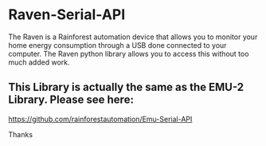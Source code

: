 # Raven-Serial-API
The Raven is a Rainforest automation device that allows you to monitor your home energy consumption through a USB done connected to your computer. The Raven python library allows you to access this without too much added work.



## This Library is actually the same as the EMU-2 Library.  Please see here:
https://github.com/rainforestautomation/Emu-Serial-API


Thanks

